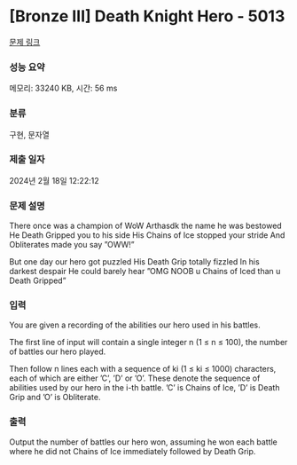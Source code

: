 # [Bronze III] Death Knight Hero - 5013 

[문제 링크](https://www.acmicpc.net/problem/5013) 

### 성능 요약

메모리: 33240 KB, 시간: 56 ms

### 분류

구현, 문자열

### 제출 일자

2024년 2월 18일 12:22:12

### 문제 설명

<p>There once was a champion of WoW Arthasdk the name he was bestowed He Death Gripped you to his side His Chains of Ice stopped your stride And Obliterates made you say ”OWW!”</p>

<p>But one day our hero got puzzled His Death Grip totally fizzled In his darkest despair He could barely hear ”OMG NOOB u Chains of Iced than u Death Gripped”</p>

### 입력 

 <p>You are given a recording of the abilities our hero used in his battles.</p>

<p>The first line of input will contain a single integer n (1 ≤ n ≤ 100), the number of battles our hero played.</p>

<p>Then follow n lines each with a sequence of ki (1 ≤ ki ≤ 1000) characters, each of which are either ’C’, ’D’ or ’O’. These denote the sequence of abilities used by our hero in the i-th battle. ’C’ is Chains of Ice, ’D’ is Death Grip and ’O’ is Obliterate.</p>

### 출력 

 <p>Output the number of battles our hero won, assuming he won each battle where he did not Chains of Ice immediately followed by Death Grip.</p>

